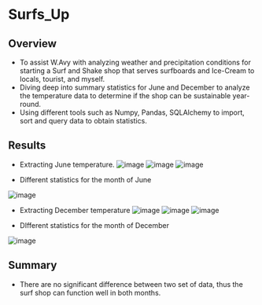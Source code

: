 # Surfs_Up
## Overview
- To assist W.Avy with analyzing weather and precipitation conditions for starting a Surf and Shake shop that serves surfboards and Ice-Cream to locals, tourist, and myself. 
- Diving deep into summary statistics for June and December to analyze the temperature data to determine if the shop can be sustainable year-round. 
- Using different tools such as Numpy, Pandas, SQLAlchemy to import, sort and query data to obtain statistics. 
## Results
- Extracting June temperature. 
![image](https://user-images.githubusercontent.com/104419959/197361774-8be324b9-f16d-41dd-b36b-7e86e7ae411e.png)
![image](https://user-images.githubusercontent.com/104419959/197361807-138ce7c5-f602-4789-b719-6b081d1c6bde.png)
![image](https://user-images.githubusercontent.com/104419959/197361814-c9c656c2-8e65-4b8e-9f91-69ad432546a5.png)

- Different statistics for the month of June

![image](https://user-images.githubusercontent.com/104419959/197361681-5c2830c2-28a8-437c-939b-e437133bc1af.png)

- Extracting December temperature
![image](https://user-images.githubusercontent.com/104419959/197361785-04194c47-653c-4189-9e56-38f6973f4219.png)
![image](https://user-images.githubusercontent.com/104419959/197361796-93ff1f64-618e-4d8f-96a6-ef74af771664.png)
![image](https://user-images.githubusercontent.com/104419959/197361799-93dcf59d-0a8b-4937-998a-645e77be0f76.png)

- DIfferent statistics for the month of December

![image](https://user-images.githubusercontent.com/104419959/197361701-66cb3086-73f5-4d9c-a76a-8183bd443ff4.png)

## Summary
- There are no significant difference between two set of data, thus the surf shop can function well in both months. 
